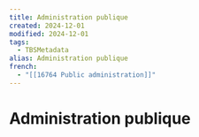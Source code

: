 ```yaml
---
title: Administration publique
created: 2024-12-01
modified: 2024-12-01
tags:
  - TBSMetadata
alias: Administration publique
french:
  - "[[16764 Public administration]]"
---
```

# Administration publique
